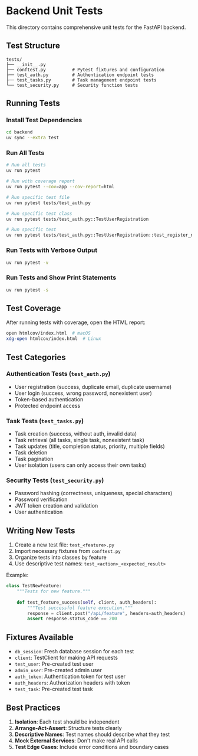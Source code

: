 # Backend Unit Tests

This directory contains comprehensive unit tests for the FastAPI backend.

## Test Structure

```
tests/
├── __init__.py
├── conftest.py          # Pytest fixtures and configuration
├── test_auth.py         # Authentication endpoint tests
├── test_tasks.py        # Task management endpoint tests
└── test_security.py     # Security function tests
```

## Running Tests

### Install Test Dependencies

```bash
cd backend
uv sync --extra test
```

### Run All Tests

```bash
# Run all tests
uv run pytest

# Run with coverage report
uv run pytest --cov=app --cov-report=html

# Run specific test file
uv run pytest tests/test_auth.py

# Run specific test class
uv run pytest tests/test_auth.py::TestUserRegistration

# Run specific test
uv run pytest tests/test_auth.py::TestUserRegistration::test_register_new_user
```

### Run Tests with Verbose Output

```bash
uv run pytest -v
```

### Run Tests and Show Print Statements

```bash
uv run pytest -s
```

## Test Coverage

After running tests with coverage, open the HTML report:

```bash
open htmlcov/index.html  # macOS
xdg-open htmlcov/index.html  # Linux
```

## Test Categories

### Authentication Tests (`test_auth.py`)
- User registration (success, duplicate email, duplicate username)
- User login (success, wrong password, nonexistent user)
- Token-based authentication
- Protected endpoint access

### Task Tests (`test_tasks.py`)
- Task creation (success, without auth, invalid data)
- Task retrieval (all tasks, single task, nonexistent task)
- Task updates (title, completion status, priority, multiple fields)
- Task deletion
- Task pagination
- User isolation (users can only access their own tasks)

### Security Tests (`test_security.py`)
- Password hashing (correctness, uniqueness, special characters)
- Password verification
- JWT token creation and validation
- User authentication

## Writing New Tests

1. Create a new test file: `test_<feature>.py`
2. Import necessary fixtures from `conftest.py`
3. Organize tests into classes by feature
4. Use descriptive test names: `test_<action>_<expected_result>`

Example:

```python
class TestNewFeature:
    """Tests for new feature."""
    
    def test_feature_success(self, client, auth_headers):
        """Test successful feature execution."""
        response = client.post("/api/feature", headers=auth_headers)
        assert response.status_code == 200
```

## Fixtures Available

- `db_session`: Fresh database session for each test
- `client`: TestClient for making API requests
- `test_user`: Pre-created test user
- `admin_user`: Pre-created admin user
- `auth_token`: Authentication token for test user
- `auth_headers`: Authorization headers with token
- `test_task`: Pre-created test task

## Best Practices

1. **Isolation**: Each test should be independent
2. **Arrange-Act-Assert**: Structure tests clearly
3. **Descriptive Names**: Test names should describe what they test
4. **Mock External Services**: Don't make real API calls
5. **Test Edge Cases**: Include error conditions and boundary cases
